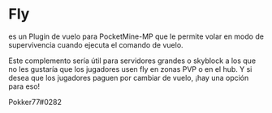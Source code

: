 # Fly

es un Plugin de vuelo para PocketMine-MP que le permite volar en modo de supervivencia cuando ejecuta el comando de vuelo.

Este complemento sería útil para servidores grandes o skyblock a los que no les gustaría que los jugadores usen fly en zonas PVP o en el hub. Y si desea que los jugadores paguen por cambiar de vuelo, ¡hay una opción para eso!

Pokker77#0282

